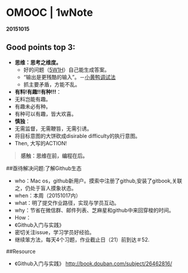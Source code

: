 # OMOOC | 1wNote 
**20151015**


## Good points top 3:

- **思维：思考之维度。**
  - 好的问题（[5W1H](http://wiki.woodpecker.org.cn/moin/5W1H)）自己能生成答案。
  - “输出是更残酷的输入”。－[小黄鸭调试法](http://baike.baidu.com/link?url=8e-W8p3FkKotgQ0dE6JwRDYPBgkfDfBLgYD9G_Eh-knPzd3PHVeqzvXoFjCWSGtwabQNfZ69o5J6oQkriPmzvyCW8MROlqSILFdIpoHgUHdOXd004VCmH3JmL_5nD3qLgnmFhW0cxoqOhNOH0SsuiK)
  - 抓主要矛盾，方能不乱。
- **有料!有趣!!有种!!!**：
 - 无料岂能有趣。
 - 有趣未必有种。
 - 有种可以有趣，皆大欢喜。
- **慎独**：
 - 无需监督，无需鞭笞，无需引诱。
 - 将目标意图的大饼砍成disirable difficulty的执行意图。
 - Then, 大写的ACTION!

> **感触：思维在前，编程在后。**

##亟待解决问题:了解Github生态
- who：Mac os，github新用户。摸索中注册了github,安装了gitbook,关联之，仍处于盲人摸象状态。
- when：本周（20151017内）
- what：明了提交作业路径，实现与学员互动。
- why：节省在微信群、邮件列表、芝麻星和github中来回穿梭的时间。
- How：
 - 《Github入门与实践》
 - 密切关注issue，学习学员好经验。
 - 继续笨方法，每天4个习题，作业截止日（21）前到达＃52.



##Resource
- 《Github入门与实践》 http://book.douban.com/subject/26462816/

